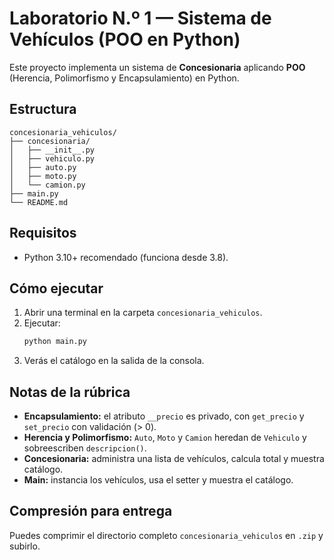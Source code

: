 # Laboratorio N.º 1 — Sistema de Vehículos (POO en Python)

Este proyecto implementa un sistema de **Concesionaria** aplicando **POO** (Herencia, Polimorfismo y Encapsulamiento) en Python.

## Estructura
```text
concesionaria_vehiculos/
├── concesionaria/
│   ├── __init__.py
│   ├── vehiculo.py
│   ├── auto.py
│   ├── moto.py
│   └── camion.py
├── main.py
└── README.md
```

## Requisitos
- Python 3.10+ recomendado (funciona desde 3.8).

## Cómo ejecutar
1. Abrir una terminal en la carpeta `concesionaria_vehiculos`.
2. Ejecutar:
   ```bash
   python main.py
   ```
3. Verás el catálogo en la salida de la consola.

## Notas de la rúbrica
- **Encapsulamiento:** el atributo `__precio` es privado, con `get_precio` y `set_precio` con validación (> 0).
- **Herencia y Polimorfismo:** `Auto`, `Moto` y `Camion` heredan de `Vehiculo` y sobreescriben `descripcion()`.
- **Concesionaria:** administra una lista de vehículos, calcula total y muestra catálogo.
- **Main:** instancia los vehículos, usa el setter y muestra el catálogo.

## Compresión para entrega
Puedes comprimir el directorio completo `concesionaria_vehiculos` en `.zip` y subirlo.

